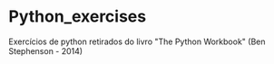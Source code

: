 # Python_exercises

Exercícios de python retirados do livro "The Python Workbook" (Ben Stephenson - 2014)
